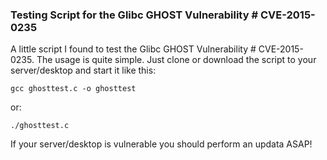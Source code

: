 ### Testing Script for the Glibc GHOST Vulnerability # CVE-2015-0235

A little script I found to test the Glibc GHOST Vulnerability # CVE-2015-0235.
The usage is quite simple. Just clone or download the script to your server/desktop and
start it like this:

    gcc ghosttest.c -o ghosttest

or:

    ./ghosttest.c

If your server/desktop is vulnerable you should perform an updata ASAP!
